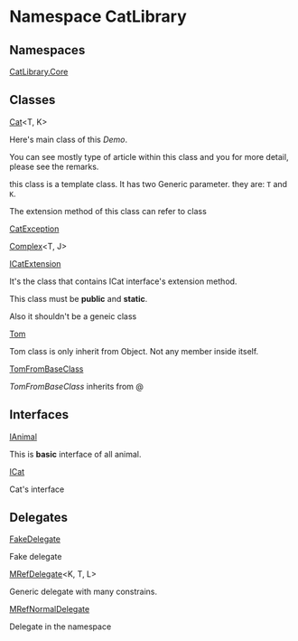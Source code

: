 # Namespace CatLibrary

## Namespaces

[CatLibrary.Core](CatLibrary.Core.md)

## Classes

[Cat](CatLibrary.Cat-2.md)<T, K>

<p>Here's main class of this <i>Demo</i>.</p>
<p>You can see mostly type of article within this class and you for more detail, please see the remarks.</p>
<p></p>
<p>this class is a template class. It has two Generic parameter. they are: <code class="typeparamref">T</code> and <code class="typeparamref">K</code>.</p>
<p>The extension method of this class can refer to <xref href="CatLibrary.ICatExtension" data-throw-if-not-resolved="false"></xref> class</p>

[CatException](CatLibrary.CatException-1.md)<T>

[Complex](CatLibrary.Complex-2.md)<T, J>

[ICatExtension](CatLibrary.ICatExtension.md)

It's the class that contains ICat interface's extension method.
<p>This class must be <b>public</b> and <b>static</b>.</p>
<p>Also it shouldn't be a geneic class</p>

[Tom](CatLibrary.Tom.md)

Tom class is only inherit from Object. Not any member inside itself.

[TomFromBaseClass](CatLibrary.TomFromBaseClass.md)

*TomFromBaseClass* inherits from @

## Interfaces

[IAnimal](CatLibrary.IAnimal.md)

This is <b>basic</b> interface of all animal.

[ICat](CatLibrary.ICat.md)

Cat's interface

## Delegates

[FakeDelegate](CatLibrary.FakeDelegate-1.md)<T>

Fake delegate

[MRefDelegate](CatLibrary.MRefDelegate-3.md)<K, T, L>

Generic delegate with many constrains.

[MRefNormalDelegate](CatLibrary.MRefNormalDelegate.md)

Delegate in the namespace

